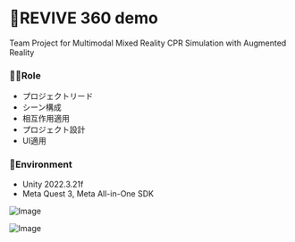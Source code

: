 # 💓REVIVE 360 demo 
Team Project for Multimodal Mixed Reality 
CPR Simulation with Augmented Reality 

### 👩‍💻Role 
* プロジェクトリード
* シーン構成
* 相互作用適用
* プロジェクト設計
* UI適用 

### 📃Environment 
* Unity 2022.3.21f 
* Meta Quest 3, Meta All-in-One SDK


![Image](https://github.com/user-attachments/assets/70324e1e-4cfd-44fd-bcb9-cba5c2696920)

![Image](https://github.com/user-attachments/assets/37dfd86e-8163-4e34-991c-a1cfa5c10a56)
